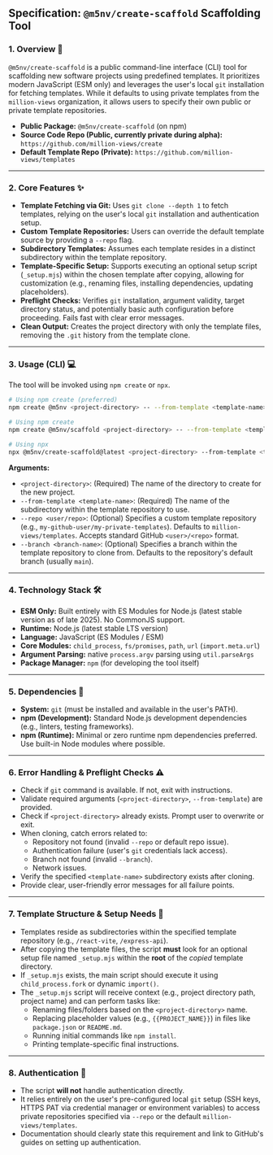 ## Specification: `@m5nv/create-scaffold` Scaffolding Tool

### 1. Overview 📜

`@m5nv/create-scaffold` is a public command-line interface (CLI) tool for scaffolding new software projects using predefined templates. It prioritizes modern JavaScript (ESM only) and leverages the user's local `git` installation for fetching templates. While it defaults to using private templates from the `million-views` organization, it allows users to specify their own public or private template repositories.

  * **Public Package:** `@m5nv/create-scaffold` (on npm)
  * **Source Code Repo (Public, currently private during alpha):** `https://github.com/million-views/create`
  * **Default Template Repo (Private):** `https://github.com/million-views/templates`

-----

### 2. Core Features ✨

  * **Template Fetching via Git:** Uses `git clone --depth 1` to fetch templates, relying on the user's local `git` installation and authentication setup.
  * **Custom Template Repositories:** Users can override the default template source by providing a `--repo` flag.
  * **Subdirectory Templates:** Assumes each template resides in a distinct subdirectory within the template repository.
  * **Template-Specific Setup:** Supports executing an optional setup script (`_setup.mjs`) within the chosen template after copying, allowing for customization (e.g., renaming files, installing dependencies, updating placeholders).
  * **Preflight Checks:** Verifies `git` installation, argument validity, target directory status, and potentially basic auth configuration before proceeding. Fails fast with clear error messages.
  * **Clean Output:** Creates the project directory with only the template files, removing the `.git` history from the template clone.

-----

### 3. Usage (CLI) 💻

The tool will be invoked using `npm create` or `npx`.

```bash
# Using npm create (preferred)
npm create @m5nv <project-directory> -- --from-template <template-name> [--repo <user/repo>] [--branch <branch-name>]

# Using npm create
npm create @m5nv/scaffold <project-directory> -- --from-template <template-name> [--repo <user/repo>] [--branch <branch-name>]

# Using npx
npx @m5nv/create-scaffold@latest <project-directory> --from-template <template-name> [--repo <user/repo>] [--branch <branch-name>]
```

**Arguments:**

  * `<project-directory>`: (Required) The name of the directory to create for the new project.
  * `--from-template <template-name>`: (Required) The name of the subdirectory within the template repository to use.
  * `--repo <user/repo>`: (Optional) Specifies a custom template repository (e.g., `my-github-user/my-private-templates`). Defaults to `million-views/templates`. Accepts standard GitHub `<user>/<repo>` format.
  * `--branch <branch-name>`: (Optional) Specifies a branch within the template repository to clone from. Defaults to the repository's default branch (usually `main`).

-----

### 4. Technology Stack 🛠️
  * **ESM Only:** Built entirely with ES Modules for Node.js (latest stable version as of late 2025). No CommonJS support.
  * **Runtime:** Node.js (latest stable LTS version)
  * **Language:** JavaScript (ES Modules / ESM)
  * **Core Modules:** `child_process`, `fs/promises`, `path`, `url` (`import.meta.url`)
  * **Argument Parsing:** native `process.argv` parsing using `util.parseArgs`
  * **Package Manager:** `npm` (for developing the tool itself)

-----

### 5. Dependencies 🔗

  * **System:** `git` (must be installed and available in the user's PATH).
  * **npm (Development):** Standard Node.js development dependencies (e.g., linters, testing frameworks).
  * **npm (Runtime):** Minimal or zero runtime npm dependencies preferred. Use built-in Node modules where possible.

-----

### 6. Error Handling & Preflight Checks ⚠️

  * Check if `git` command is available. If not, exit with instructions.
  * Validate required arguments (`<project-directory>`, `--from-template`) are provided.
  * Check if `<project-directory>` already exists. Prompt user to overwrite or exit.
  * When cloning, catch errors related to:
      * Repository not found (invalid `--repo` or default repo issue).
      * Authentication failure (user's `git` credentials lack access).
      * Branch not found (invalid `--branch`).
      * Network issues.
  * Verify the specified `<template-name>` subdirectory exists after cloning.
  * Provide clear, user-friendly error messages for all failure points.

-----

### 7. Template Structure & Setup Needs 📁

  * Templates reside as subdirectories within the specified template repository (e.g., `/react-vite`, `/express-api`).
  * After copying the template files, the script **must** look for an optional setup file named `_setup.mjs` within the **root** of the *copied* template directory.
  * If `_setup.mjs` exists, the main script should execute it using `child_process.fork` or dynamic `import()`.
  * The `_setup.mjs` script will receive context (e.g., project directory path, project name) and can perform tasks like:
      * Renaming files/folders based on the `<project-directory>` name.
      * Replacing placeholder values (e.g., `{{PROJECT_NAME}}`) in files like `package.json` or `README.md`.
      * Running initial commands like `npm install`.
      * Printing template-specific final instructions.

-----

### 8. Authentication 🔑

  * The script **will not** handle authentication directly.
  * It relies entirely on the user's pre-configured local `git` setup (SSH keys, HTTPS PAT via credential manager or environment variables) to access private repositories specified via `--repo` or the default `million-views/templates`.
  * Documentation should clearly state this requirement and link to GitHub's guides on setting up authentication.